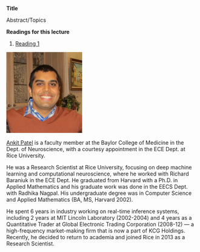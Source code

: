 <div class="abstract">   
    <strong>Title</strong>
    <p align="justify">Abstract/Topics</p>  
    <strong>Readings for this lecture</strong>  
    <ol>
        <li>
        <a href=""> Reading 1 </a>
        </li>
    </ol>
    </div>


<img src="/assets/img/ankit_patel.jpg" alt="Ankit Patel" style="width: 200px;"/>
  
[Ankit Patel](https://ankitlab.co/) is a faculty member at the Baylor College of Medicine in the Dept. of Neuroscience, with a courtesy appointment in the ECE Dept. at Rice University.

He was a Research Scientist at Rice University, focusing on deep machine learning and computational neuroscience, where he worked with Richard Baraniuk in the ECE Dept. He graduated from Harvard with a Ph.D. in Applied Mathematics and his graduate work was done in the EECS Dept. with Radhika Nagpal. His undergraduate degree was in Computer Science and Applied Mathematics (BA, MS, Harvard 2002).

He spent 6 years in industry working on real-time inference systems, including 2 years at MIT Lincoln Laboratory (2002-2004) and 4 years as a Quantitative Trader at Global Electronic Trading Corporation (2008-12) — a high-frequency market-making firm that is now a part of KCG Holdings. Recently, he decided to return to academia and joined Rice in 2013 as a Research Scientist.
